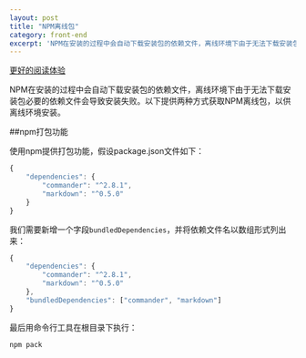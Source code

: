 ```yaml
---
layout: post
title: "NPM离线包"
category: front-end
excerpt: 'NPM在安装的过程中会自动下载安装包的依赖文件，离线环境下由于无法下载安装包必要的依赖文件会导致安装失败。以下提供两种方式获取NPM离线包，以供...'
---
```


[更好的阅读体验](https://www.zybuluo.com/lxjwlt/note/297879)

NPM在安装的过程中会自动下载安装包的依赖文件，离线环境下由于无法下载安装包必要的依赖文件会导致安装失败。以下提供两种方式获取NPM离线包，以供离线环境安装。

##npm打包功能

使用npm提供打包功能，假设package.json文件如下：

```javascript
{
    "dependencies": {
        "commander": "^2.8.1",
        "markdown": "^0.5.0"
    }
}
```

我们需要新增一个字段`bundledDependencies`，并将依赖文件名以数组形式列出来：

```javascript
{
    "dependencies": {
        "commander": "^2.8.1",
        "markdown": "^0.5.0"
    },
    "bundledDependencies": ["commander", "markdown"]
}
```

最后用命令行工具在根目录下执行：


```
npm pack
```
